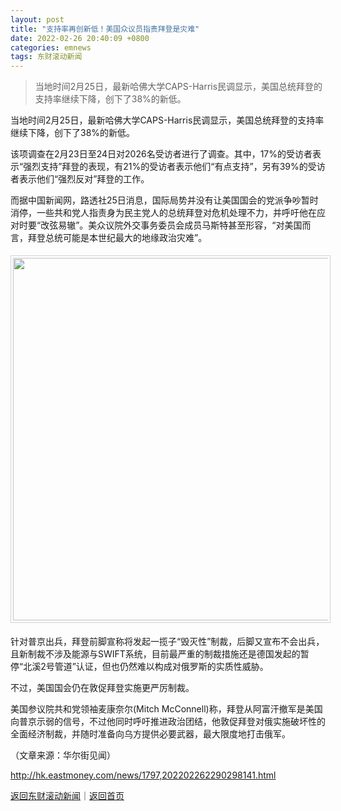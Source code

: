 ```yaml
---
layout: post
title: "支持率再创新低！美国众议员指责拜登是灾难"
date: 2022-02-26 20:40:09 +0800
categories: emnews
tags: 东财滚动新闻
---
```

> 当地时间2月25日，最新哈佛大学CAPS-Harris民调显示，美国总统拜登的支持率继续下降，创下了38%的新低。

<p>当地时间2月25日，最新哈佛大学CAPS-Harris民调显示，美国总统拜登的支持率继续下降，创下了38%的新低。</p>
 <p>该项调查在2月23日至24日对2026名受访者进行了调查。其中，17%的受访者表示“强烈支持”拜登的表现，有21%的受访者表示他们“有点支持”，另有39%的受访者表示他们“强烈反对”拜登的工作。</p>
 <p>而据中国新闻网，路透社25日消息，国际局势并没有让美国国会的党派争吵暂时消停，一些共和党人指责身为民主党人的总统拜登对危机处理不力，并呼吁他在应对时要“改弦易辙”。美众议院外交事务委员会成员马斯特甚至形容，“对美国而言，拜登总统可能是本世纪最大的地缘政治灾难”。</p>
 <center><img src="https://dfscdn.dfcfw.com/download/D24903719468930179043_w595h327.jpg" width="580" emheight="319" style="border:#d1d1d1 1px solid;padding:3px;margin:5px 0;" /></center>
 <p>针对普京出兵，拜登前脚宣称将发起一揽子“毁灭性”制裁，后脚又宣布不会出兵，且新制裁不涉及能源与SWIFT系统，目前最严重的制裁措施还是德国发起的暂停“北溪2号管道”认证，但也仍然难以构成对俄罗斯的实质性威胁。</p>
 <p>不过，美国国会仍在敦促拜登实施更严厉制裁。</p>
 <p>美国参议院共和党领袖麦康奈尔(Mitch McConnell)称，拜登从阿富汗撤军是美国向普京示弱的信号，不过他同时呼吁推进政治团结，他敦促拜登对俄实施破坏性的全面经济制裁，并随时准备向乌方提供必要武器，最大限度地打击俄军。</p><p class="em_media">（文章来源：华尔街见闻）</p>

<http://hk.eastmoney.com/news/1797,202202262290298141.html>

[返回东财滚动新闻](//finews.withounder.com/emnews/)｜[返回首页](//finews.withounder.com/)